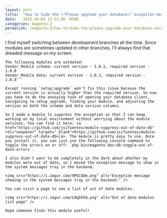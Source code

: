 ```yaml
---
layout: post
title:  "How to hide the \"Please upgrade your database\" exception message"
date:   2018-10-04 12:31:00 -0500
categories: magento-2
permalink: /magento-2/how-to-hide-the-please-upgrade-your-database-exception-message/
---
```

I find myself switching between development branches all the time. Since modules are sometimes updated in other branches, I'll always find that dreaded message on my screen.

```Please upgrade your database: Run "bin/magento setup:upgrade" from the Magento root directory. 
The following modules are outdated:
Vendor_Module schema: current version - 1.0.1, required version - 1.0.0
Vendor_Module data: current version - 1.0.1, required version - 1.0.0```

Except running `setup:upgrade` won't fix this issue because the current version is actually higher than the required version. So now you have to do the annoying task of opening your database client, navigating to setup_upgrade, finding your module, and adjusting the version on both the schema and data version columns.

So I made a module to suppress the exception so that I can keep working on my local environment without worrying about the module versions. You can find it here: <a href="https://github.com/jsifuentes/module-suppress-out-of-date-db" rel="noopener" target="_blank">https://github.com/jsifuentes/module-suppress-out-of-date-db</a>. The module is pretty easy to use. Once you install it, you can just use the following console command to toggle the errors on or off: `php bin/magento dev:db:toggle-out-of-date-errors`.

I also didn't want to be completely in the dark about whether my modules were out of date, so I moved the exception message to show in the system messages tray in the backend.

<img src="https://i.imgur.com/9PECODm.png" alt="Exception message showing in the system messages tray in the backend." />

You can visit a page to see a list of out of date modules.

<img src="https://i.imgur.com/LNqbhhQ.png" alt="Out of date modules list page" />

Hope someone finds this module useful!
